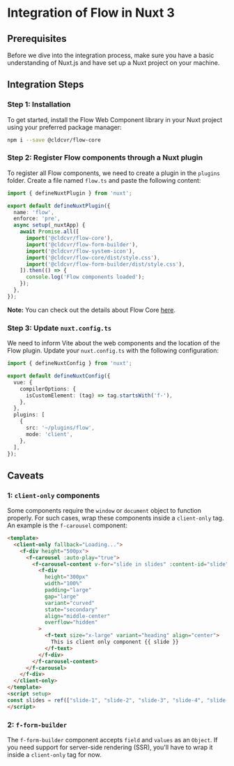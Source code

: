 

# Integration of Flow in Nuxt 3

## Prerequisites

Before we dive into the integration process, make sure you have a basic understanding of Nuxt.js and have set up a Nuxt project on your machine.

## Integration Steps

### Step 1: Installation

To get started, install the Flow Web Component library in your Nuxt project using your preferred package manager:

```bash
npm i --save @cldcvr/flow-core
```

### Step 2: Register Flow components through a Nuxt plugin

To register all Flow components, we need to create a plugin in the `plugins` folder. Create a file named `flow.ts` and paste the following content:

```typescript
import { defineNuxtPlugin } from 'nuxt';

export default defineNuxtPlugin({
  name: 'flow',
  enforce: 'pre',
  async setup(_nuxtApp) {
    await Promise.all([
      import('@cldcvr/flow-core'),
      import('@cldcvr/flow-form-builder'),
      import('@cldcvr/flow-system-icon'),
      import('@cldcvr/flow-core/dist/style.css'),
      import('@cldcvr/flow-form-builder/dist/style.css'),
    ]).then(() => {
      console.log('Flow components loaded');
    });
  },
});
```

**Note:** You can check out the details about Flow Core [here](https://github.com/cldcvr/flow-core).

### Step 3: Update `nuxt.config.ts`

We need to inform Vite about the web components and the location of the Flow plugin. Update your `nuxt.config.ts` with the following configuration:

```typescript
import { defineNuxtConfig } from 'nuxt';

export default defineNuxtConfig({
  vue: {
    compilerOptions: {
      isCustomElement: (tag) => tag.startsWith('f-'),
    },
  },
  plugins: [
    {
      src: '~/plugins/flow',
      mode: 'client',
    },
  ],
});
```

## Caveats

### 1: `client-only` components

Some components require the `window` or `document` object to function properly. For such cases, wrap these components inside a `client-only` tag. An example is the `f-carousel` component:

```html
<template>
  <client-only fallback="Loading...">
    <f-div height="500px">
      <f-carousel :auto-play="true">
        <f-carousel-content v-for="slide in slides" :content-id="slide">
          <f-div
            height="300px"
            width="100%"
            padding="large"
            gap="large"
            variant="curved"
            state="secondary"
            align="middle-center"
            overflow="hidden"
          >
            <f-text size="x-large" variant="heading" align="center">
              This is client only component {{ slide }}
            </f-text>
          </f-div>
        </f-carousel-content>
      </f-carousel>
    </f-div>
  </client-only>
</template>
<script setup>
const slides = ref(["slide-1", "slide-2", "slide-3", "slide-4", "slide-5"]);
</script>
```

### 2: `f-form-builder`

The `f-form-builder` component accepts `field` and `values` as an `Object`. If you need support for server-side rendering (SSR), you'll have to wrap it inside a `client-only` tag for now.


